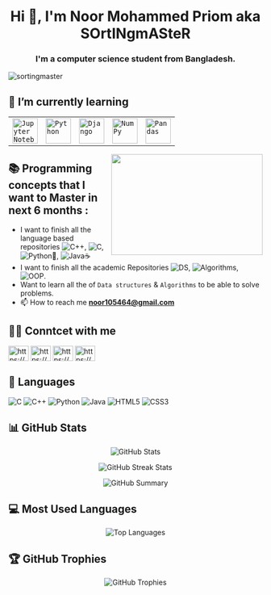 <h1 align="center">Hi 👋, I'm Noor Mohammed Priom aka SOrtINgmASteR</h1>
<h3 align="center">I'm a computer science student from Bangladesh.</h3>

<p align="left"> <img src="https://komarev.com/ghpvc/?username=sortingmaster&label=Profile%20views&color=0e75b6&style=flat" alt="sortingmaster" /> </p>

## 🌱 I’m currently learning
<div align="left">
	<table>
		<tr>
			<td><code><img width="50" src="https://user-images.githubusercontent.com/25181517/183914128-3fc88b4a-4ac1-40e6-9443-9a30182379b7.png" alt="Jupyter Notebook" title="Jupyter Notebook"/></code></td>
			<td><code><img width="50" src="https://user-images.githubusercontent.com/25181517/183423507-c056a6f9-1ba8-4312-a350-19bcbc5a8697.png" alt="Python" title="Python"/></code></td>
			<td><code><img width="50" src="https://github.com/marwin1991/profile-technology-icons/assets/62091613/9bf5650b-e534-4eae-8a26-8379d076f3b4" alt="Django" title="Django"/></code></td>
			<td><code><img width="50" src="https://github.com/marwin1991/profile-technology-icons/assets/76012086/4ec200c2-acdf-4c42-b419-cd49cba3d09f" alt="NumPy" title="NumPy"/></code></td>
			<td><code><img width="50" src="https://github.com/marwin1991/profile-technology-icons/assets/76012086/24b02d77-2f28-43c7-b5d6-e15e3395851b" alt="Pandas" title="Pandas"/></code></td>
		</tr>
	</table>
</div>
<img align="right" height="200" width="300" src="https://media.tenor.com/NOYF3f82b_gAAAAC/programmer.gif">


## 📚 Programming concepts that I want to Master in next 6 months :
- I want to finish all the language based repositories ![C++](https://img.shields.io/badge/-C++-00599C?style=flat&logo=c%2B%2B&logoColor=white), ![C](https://img.shields.io/badge/-C-A8B9CC?style=flat&logo=c&logoColor=white), ![Python](https://img.shields.io/badge/-Python-3776AB?style=flat&logo=python&logoColor=white)🐍, ![Java](https://img.shields.io/badge/-Java-007396?style=flat&logo=java&logoColor=white)☕  
- I want to finish all the academic Repositories ![DS](https://img.shields.io/badge/Data%20Structures-Yellow), ![Algorithms](https://img.shields.io/badge/Algorithms-blue), ![OOP](https://img.shields.io/badge/OOP-Multiple%20Language-blue).
- Want to learn all the of `Data structures` & `Algorithms` to be able to solve problems.  
- 📫 How to reach me **noor105464@gmail.com**  

## 🙋‍♂️ Conntcet with me
<p align="left">
<a href="https://www.facebook.com/noormohammed.priom/" target="blank"><img align="center" src="https://raw.githubusercontent.com/rahuldkjain/github-profile-readme-generator/master/src/images/icons/Social/facebook.svg" alt="https://www.facebook.com/noormohammed.priom/" height="30" width="40" /></a>
<a href="https://www.instagram.com/noor_mohammed_priom/" target="blank"><img align="center" src="https://raw.githubusercontent.com/rahuldkjain/github-profile-readme-generator/master/src/images/icons/Social/instagram.svg" alt="https://www.instagram.com/noor_mohammed_priom/" height="30" width="40" /></a>
<a href="https://www.hackerrank.com/5th_y_3rd_s" target="blank"><img align="center" src="https://raw.githubusercontent.com/rahuldkjain/github-profile-readme-generator/master/src/images/icons/Social/hackerrank.svg" alt="https://www.hackerrank.com/5th_y_3rd_s" height="30" width="40" /></a>
<a href="https://codeforces.com/profile/22101134" target="blank"><img align="center" src="https://raw.githubusercontent.com/rahuldkjain/github-profile-readme-generator/master/src/images/icons/Social/codeforces.svg" alt="https://codeforces.com/profile/22101134" height="30" width="40" /></a>
</p>

## 📜 Languages 
  ![C](https://img.shields.io/badge/-C-A8B9CC?style=flat&logo=c&logoColor=white) 
  ![C++](https://img.shields.io/badge/-C++-00599C?style=flat&logo=c%2B%2B&logoColor=white)
  ![Python](https://img.shields.io/badge/-Python-3776AB?style=flat&logo=python&logoColor=white)
  ![Java](https://img.shields.io/badge/-Java-007396?style=flat&logo=java&logoColor=white)
  ![HTML5](https://img.shields.io/badge/-HTML5-E34F26?style=flat&logo=html5&logoColor=white)
  ![CSS3](https://img.shields.io/badge/-CSS3-1572B6?style=flat&logo=css3&logoColor=white)

## 📊 GitHub Stats

<p align="center">
  <img src="https://github-readme-stats.vercel.app/api?username=sortingmaster&show_icons=true&theme=dark" alt="GitHub Stats" />
</p>

<p align="center">
  <img src="https://github-readme-streak-stats.herokuapp.com/?user=sortingmaster&theme=dark" alt="GitHub Streak Stats" />
</p>

<p align="center">
  <img src="https://github-profile-summary-cards.vercel.app/api/cards/profile-details?username=sortingmaster&theme=github_dark" alt="GitHub Summary" />
</p>

## 💻 Most Used Languages

<p align="center">
  <img src="https://github-readme-stats.vercel.app/api/top-langs/?username=sortingmaster&layout=compact&theme=dark" alt="Top Languages" />
</p>

## 🏆 GitHub Trophies

<p align="center">
  <img src="https://github-profile-trophy.vercel.app/?username=sortingmaster&theme=darkhub&no-frame=true&margin-w=15" alt="GitHub Trophies" />
</p>
